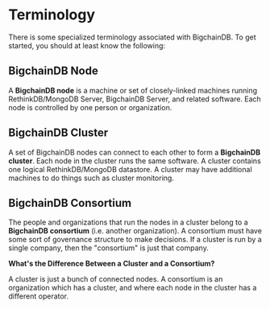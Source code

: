 # Terminology

There is some specialized terminology associated with BigchainDB. To get started, you should at least know the following:


## BigchainDB Node

A **BigchainDB node** is a machine or set of closely-linked machines running RethinkDB/MongoDB Server, BigchainDB Server, and related software. Each node is controlled by one person or organization.


## BigchainDB Cluster

A set of BigchainDB nodes can connect to each other to form a **BigchainDB cluster**. Each node in the cluster runs the same software. A cluster contains one logical RethinkDB/MongoDB datastore. A cluster may have additional machines to do things such as cluster monitoring.


## BigchainDB Consortium

The people and organizations that run the nodes in a cluster belong to a **BigchainDB consortium** (i.e. another organization). A consortium must have some sort of governance structure to make decisions. If a cluster is run by a single company, then the "consortium" is just that company.

**What's the Difference Between a Cluster and a Consortium?**

A cluster is just a bunch of connected nodes. A consortium is an organization which has a cluster, and where each node in the cluster has a different operator.